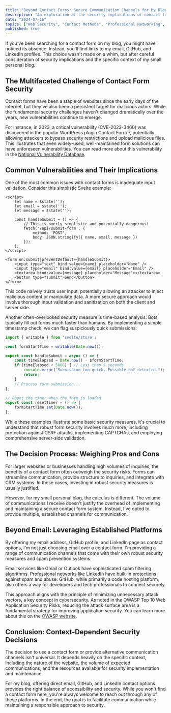 ```yaml
---
title: "Beyond Contact Forms: Secure Communication Channels for My Blog"
description: "An exploration of the security implications of contact forms and the rationale behind offering multiple, established communication channels for a small personal blog."
date: "2024-07-16"
topics: ["Web Security", "Contact Methods", "Professional Networking", "Risk Assessment"]
published: true
---
```


If you've been searching for a contact form on my blog, you might have noticed its absence. Instead, you'll find links to my email, GitHub, and LinkedIn profiles. This choice wasn't made on a whim, but after careful consideration of security implications and the specific context of my small personal blog.

## The Multifaceted Challenge of Contact Form Security

Contact forms have been a staple of websites since the early days of the internet, but they've also been a persistent target for malicious actors. While the fundamental security challenges haven't changed dramatically over the years, new vulnerabilities continue to emerge.

For instance, in 2023, a critical vulnerability (CVE-2023-3460) was discovered in the popular WordPress plugin Contact Form 7, potentially allowing attackers to bypass security restrictions and upload malicious files. This illustrates that even widely-used, well-maintained form solutions can have unforeseen vulnerabilities. You can read more about this vulnerability in the [National Vulnerability Database](https://nvd.nist.gov/vuln/detail/CVE-2023-3460).

## Common Vulnerabilities and Their Implications

One of the most common issues with contact forms is inadequate input validation. Consider this simplistic Svelte example:

```svelte
<script>
    let name = $state('');
    let email = $state('');
    let message = $state('');

    const handleSubmit = () => {
        // This is overly simplistic and potentially dangerous!
        fetch('/api/submit-form', {
            method: 'POST',
            body: JSON.stringify({ name, email, message })
        });
    };
</script>

<form on:submit|preventDefault={handleSubmit}>
    <input type="text" bind:value={name} placeholder="Name" />
    <input type="email" bind:value={email} placeholder="Email" />
    <textarea bind:value={message} placeholder="Message"></textarea>
    <button type="submit">Send</button>
</form>
```

This code naively trusts user input, potentially allowing an attacker to inject malicious content or manipulate data. A more secure approach would involve thorough input validation and sanitization on both the client and server side.

Another often-overlooked security measure is time-based analysis. Bots typically fill out forms much faster than humans. By implementing a simple timestamp check, we can flag suspiciously quick submissions:

```javascript
import { writable } from 'svelte/store';

const formStartTime = writable(Date.now());

export const handleSubmit = async () => {
    const timeElapsed = Date.now() - $formStartTime;
    if (timeElapsed < 5000) { // Less than 5 seconds
        console.error("Submission too quick. Possible bot detected.");
        return;
    }
    // Process form submission...
};

// Reset the timer when the form is loaded
export const resetTimer = () => {
    formStartTime.set(Date.now());
};
```

While these examples illustrate some basic security measures, it's crucial to understand that robust form security involves much more, including protection against CSRF attacks, implementing CAPTCHAs, and employing comprehensive server-side validation.

## The Decision Process: Weighing Pros and Cons

For larger websites or businesses handling high volumes of inquiries, the benefits of a contact form often outweigh the security risks. Forms can streamline communication, provide structure to inquiries, and integrate with CRM systems. In these cases, investing in robust security measures is usually justified.

However, for my small personal blog, the calculus is different. The volume of communications I receive doesn't justify the overhead of implementing and maintaining a secure contact form system. Instead, I've opted to provide multiple, established channels for communication.

## Beyond Email: Leveraging Established Platforms

By offering my email address, GitHub profile, and LinkedIn page as contact options, I'm not just choosing email over a contact form. I'm providing a range of communication channels that come with their own robust security measures and spam prevention systems.

Email services like Gmail or Outlook have sophisticated spam filtering algorithms. Professional networks like LinkedIn have built-in protections against spam and abuse. GitHub, while primarily a code hosting platform, also offers a way for developers and tech professionals to connect securely.

This approach aligns with the principle of minimizing unnecessary attack vectors, a key concept in cybersecurity. As noted in the OWASP Top 10 Web Application Security Risks, reducing the attack surface area is a fundamental strategy for improving application security. You can learn more about this on the [OWASP website](https://owasp.org/Top10/).

## Conclusion: Context-Dependent Security Decisions

The decision to use a contact form or provide alternative communication channels isn't universal. It depends heavily on the specific context, including the nature of the website, the volume of expected communications, and the resources available for security implementation and maintenance.

For my blog, offering direct email, GitHub, and LinkedIn contact options provides the right balance of accessibility and security. While you won't find a contact form here, you're always welcome to reach out through any of these platforms. In the end, the goal is to facilitate communication while maintaining a responsible approach to security.